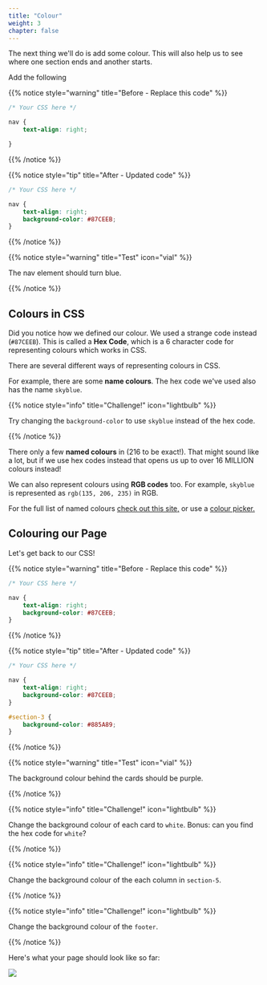 ```yaml
---
title: "Colour"
weight: 3
chapter: false
---
```


The next thing we'll do is add some colour.
This will also help us to see where one section ends and another starts.

Add the following

{{% notice style="warning" title="Before - Replace this code" %}}
```css
/* Your CSS here */

nav {
	text-align: right;

}
```

{{% /notice %}}

{{% notice style="tip" title="After - Updated code" %}}
```css
/* Your CSS here */

nav {
	text-align: right;
	background-color: #87CEEB;
}
```
{{% /notice %}}

{{% notice style="warning" title="Test" icon="vial" %}}

The nav element should turn blue.

{{% /notice %}}

## Colours in CSS

Did you notice how we defined our colour.
We used a strange code instead (`#87CEEB`).
This is called a **Hex Code**, which is a 6 character code for representing colours which works in CSS.

There are several different ways of representing colours in CSS.

For example, there are some **name colours**.
The hex code we've used also has the name `skyblue`.

{{% notice style="info" title="Challenge!" icon="lightbulb" %}}

Try changing the `background-color` to use `skyblue` instead of the hex code.

{{% /notice %}}

There only a few **named colours** in (216 to be exact!).
That might sound like a lot, but if we use hex codes instead that opens us up to over 16 MILLION colours instead!

We can also represent colours using **RGB codes** too.
For example, `skyblue` is represented as `rgb(135, 206, 235)` in RGB.

For the full list of named colours [check out this site,](https://htmlcolorcodes.com/color-names/) or use a [colour picker.](https://htmlcolorcodes.com/color-picker/)

## Colouring our Page

Let's get back to our CSS!

{{% notice style="warning" title="Before - Replace this code" %}}
```css
/* Your CSS here */

nav {
	text-align: right;
	background-color: #87CEEB;
}


```

{{% /notice %}}

{{% notice style="tip" title="After - Updated code" %}}
```css
/* Your CSS here */

nav {
	text-align: right;
	background-color: #87CEEB;
}

#section-3 {
	background-color: #885A89;
}
```
{{% /notice %}}

{{% notice style="warning" title="Test" icon="vial" %}}

The background colour behind the cards should be purple.

{{% /notice %}}

{{% notice style="info" title="Challenge!" icon="lightbulb" %}}

Change the background colour of each card to `white`. Bonus: can you find the hex code for `white`?

{{% /notice %}}

{{% notice style="info" title="Challenge!" icon="lightbulb" %}}

Change the background colour of the each column in `section-5`.

{{% /notice %}}

{{% notice style="info" title="Challenge!" icon="lightbulb" %}}

Change the background colour of the `footer`.

{{% /notice %}}

Here's what your page should look like so far:

![](../../images/animals_colour.jpeg)

